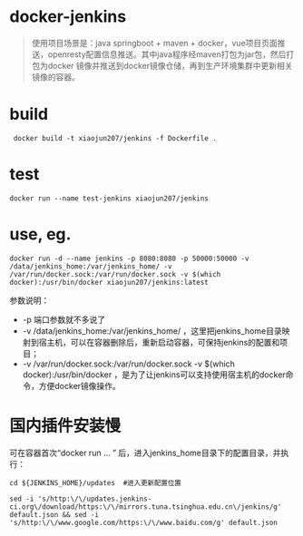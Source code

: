 # docker-jenkins
>使用项目场景是：java springboot + maven + docker，vue项目页面推送，openresty配置信息推送。其中java程序经maven打包为jar包，然后打包为docker 镜像并推送到docker镜像仓储，再到生产环境集群中更新相关镜像的容器。

# build
```
 docker build -t xiaojun207/jenkins -f Dockerfile .
```

# test
```
docker run --name test-jenkins xiaojun207/jenkins
```

# use, eg.
```
docker run -d --name jenkins -p 8080:8080 -p 50000:50000 -v /data/jenkins_home:/var/jenkins_home/ -v /var/run/docker.sock:/var/run/docker.sock -v $(which docker):/usr/bin/docker xiaojun207/jenkins:latest

```

参数说明：
* -p 端口参数就不多说了
* -v /data/jenkins_home:/var/jenkins_home/ ，这里把jenkins_home目录映射到宿主机，可以在容器删除后，重新启动容器，可保持jenkins的配置和项目；
* -v /var/run/docker.sock:/var/run/docker.sock -v $(which docker):/usr/bin/docker ，是为了让jenkins可以支持使用宿主机的docker命令，方便docker镜像操作。

# 国内插件安装慢
可在容器首次“docker run ... ” 后，进入jenkins_home目录下的配置目录，并执行：

```
cd ${JENKINS_HOME}/updates  #进入更新配置位置

sed -i 's/http:\/\/updates.jenkins-ci.org\/download/https:\/\/mirrors.tuna.tsinghua.edu.cn\/jenkins/g' default.json && sed -i 's/http:\/\/www.google.com/https:\/\/www.baidu.com/g' default.json
```

